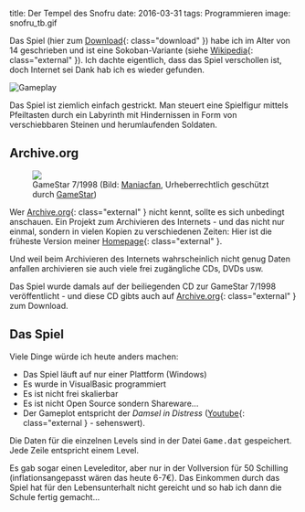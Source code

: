 title: Der Tempel des Snofru
date: 2016-03-31
tags: Programmieren
image: snofru_tb.gif

Das Spiel (hier zum [Download]({filename}snofru.compress){: class="download" }) habe ich im Alter von 14 geschrieben und
ist eine Sokoban-Variante (siehe [Wikipedia](https://de.wikipedia.org/wiki/Sokoban){: class="external" }). Ich dachte
eigentlich, dass das Spiel verschollen ist, doch Internet sei Dank hab ich es wieder gefunden.

![Gameplay]({filename}snofru.gif)
<!-- PELICAN_BEGIN_SUMMARY -->
Das Spiel ist ziemlich einfach gestrickt. Man steuert eine Spielfigur mittels Pfeiltasten durch ein Labyrinth mit Hindernissen
in Form von verschiebbaren Steinen und herumlaufenden Soldaten.
<!-- PELICAN_END_SUMMARY -->
## Archive.org
<figure class="pull-right"><img src="{filename}gamestar.jpg"><figcaption>GameStar 7/1998 (Bild: <a href="http://de.videospielzeitschriften.wikia.com/wiki/Datei:GameStar_1998-07.jpg">Maniacfan</a>, Urheberrechtlich geschützt durch <a href="http://www.gamestar.de/impressum/">GameStar</a>)</figcaption></figure>

Wer [Archive.org](https://archive.org){: class="external" } nicht kennt, sollte es sich unbedingt anschauen. Ein Projekt
  zum Archivieren des Internets - und das nicht nur einmal, sondern in vielen Kopien zu verschiedenen Zeiten: Hier ist
die früheste Version meiner [Homepage](https://web.archive.org/web/20110201022701/http://www.semiversus.com/){: class="external" }.

Und weil beim Archivieren des Internets wahrscheinlich nicht genug Daten anfallen archivieren sie auch viele frei zugängliche CDs, DVDs usw.

Das Spiel wurde damals auf der beiliegenden CD zur GameStar 7/1998 veröffentlicht - und diese CD gibts auch auf
[Archive.org](https://archive.org/details/cdgs0798){: class="external" } zum Download.

## Das Spiel
Viele Dinge würde ich heute anders machen:

* Das Spiel läuft auf nur einer Plattform (Windows)
* Es wurde in VisualBasic programmiert
* Es ist nicht frei skalierbar
* Es ist nicht Open Source sondern Shareware...
* Der Gameplot entspricht der *Damsel in Distress* ([Youtube](https://www.youtube.com/watch?v=X6p5AZp7r_Q){: class="external } - sehenswert).

Die Daten für die einzelnen Levels sind in der Datei <samp>Game.dat</samp> gespeichert. Jede Zeile entspricht einem Level.

Es gab sogar einen Leveleditor, aber nur in der Vollversion für 50 Schilling (inflationsangepasst wären das heute 6-7€).
Das Einkommen durch das Spiel hat für den Lebensunterhalt nicht gereicht und so hab ich dann die Schule fertig gemacht... 
